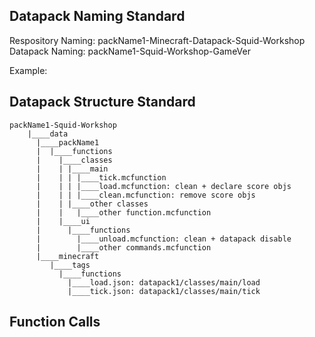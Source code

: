 ## Datapack Naming Standard
Respository Naming: packName1-Minecraft-Datapack-Squid-Workshop\
Datapack Naming: packName1-Squid-Workshop-GameVer

Example: 


## Datapack Structure Standard
    packName1-Squid-Workshop
        |____data
          |____packName1
          |  |____functions
          |    |____classes
          |    | |____main
          |    | | |____tick.mcfunction
          |    | | |____load.mcfunction: clean + declare score objs
          |    | | |____clean.mcfunction: remove score objs
          |    | |____other classes
          |    |   |____other function.mcfunction
          |    |____ui
          |      |____functions
          |        |____unload.mcfunction: clean + datapack disable
          |        |____other commands.mcfunction
          |____minecraft
             |____tags
               |____functions
                 |____load.json: datapack1/classes/main/load
                 |____tick.json: datapack1/classes/main/tick

## Function Calls
